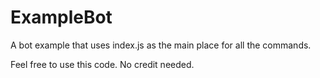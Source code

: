 # ExampleBot
A bot example that uses index.js as the main place for all the commands.

Feel free to use this code. No credit needed.
